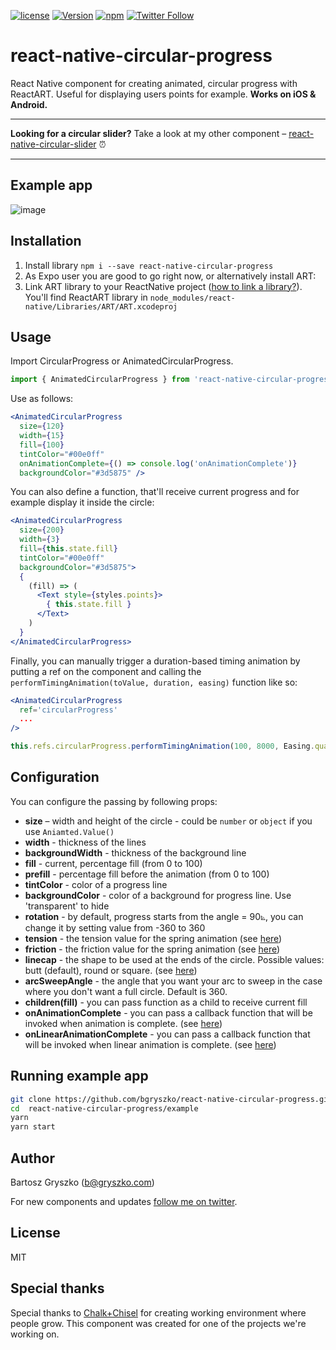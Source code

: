 [![license](https://img.shields.io/github/license/mashape/apistatus.svg)]()
[![Version](https://img.shields.io/npm/v/react-native-circular-progress.svg)](https://www.npmjs.com/package/react-native-circular-progress)
[![npm](https://img.shields.io/npm/dt/react-native-circular-progress.svg)](https://www.npmjs.com/package/react-native-circular-progress)
[![Twitter Follow](https://img.shields.io/twitter/follow/bgryszko.svg?style=social&label=Follow)](https://twitter.com/bgryszko)

# react-native-circular-progress

React Native component for creating animated, circular progress with ReactART. Useful for displaying users points for example. **Works on iOS & Android.**

---
**Looking for a circular slider?** Take a look at my other component – [react-native-circular-slider](https://github.com/bgryszko/react-native-circular-slider) :alarm_clock:

----

## Example app
![image](screenshot.gif)

## Installation

1. Install library `npm i --save react-native-circular-progress`
2. As Expo user you are good to go right now, or alternatively install ART:
3. Link ART library to your ReactNative project ([how to link a library?](https://facebook.github.io/react-native/docs/linking-libraries-ios.html#content)). You'll find ReactART library in `node_modules/react-native/Libraries/ART/ART.xcodeproj`

## Usage

Import CircularProgress or AnimatedCircularProgress.

```js
import { AnimatedCircularProgress } from 'react-native-circular-progress';
```

Use as follows:

```jsx
<AnimatedCircularProgress
  size={120}
  width={15}
  fill={100}
  tintColor="#00e0ff"
  onAnimationComplete={() => console.log('onAnimationComplete')}
  backgroundColor="#3d5875" />
```

You can also define a function, that'll receive current progress and for example display it inside the circle:

```jsx
<AnimatedCircularProgress
  size={200}
  width={3}
  fill={this.state.fill}
  tintColor="#00e0ff"
  backgroundColor="#3d5875">
  {
    (fill) => (
      <Text style={styles.points}>
        { this.state.fill }
      </Text>
    )
  }
</AnimatedCircularProgress>
```

Finally, you can manually trigger a duration-based timing animation by putting a ref on the component and calling the `performTimingAnimation(toValue, duration, easing)` function like so:
```jsx
<AnimatedCircularProgress
  ref='circularProgress'
  ...
/>
```
```javascript
this.refs.circularProgress.performTimingAnimation(100, 8000, Easing.quad); // Will fill the progress bar linearly in 8 seconds
```

## Configuration

You can configure the passing by following props:

- **size** – width and height of the circle - could be `number` or `object` if you use `Aniamted.Value()`
- **width** - thickness of the lines
- **backgroundWidth** - thickness of the background line
- **fill** - current, percentage fill (from 0 to 100)
- **prefill** - percentage fill before the animation (from 0 to 100)
- **tintColor** - color of a progress line
- **backgroundColor** - color of a background for progress line. Use 'transparent' to hide
- **rotation** - by default, progress starts from the angle = 90⦝, you can change it by setting value from -360 to 360
- **tension** - the tension value for the spring animation (see [here](https://facebook.github.io/react-native/docs/animations.html#core-api))
- **friction** - the friction value for the spring animation (see [here](https://facebook.github.io/react-native/docs/animations.html#core-api))
- **linecap** - the shape to be used at the ends of the circle. Possible values: butt (default), round or square. (see [here](https://developer.mozilla.org/en/docs/Web/SVG/Attribute/stroke-linecap))
- **arcSweepAngle** - the angle that you want your arc to sweep in the case where you don't want a full circle. Default is 360.
- **children(fill)** - you can pass function as a child to receive current fill
- **onAnimationComplete** - you can pass a callback function that will be invoked when animation is complete. (see [here](https://facebook.github.io/react-native/docs/animated.html#working-with-animations))
- **onLinearAnimationComplete** - you can pass a callback function that will be invoked when linear animation is complete. (see [here](https://facebook.github.io/react-native/docs/animated.html#working-with-animations))

## Running example app

```sh
git clone https://github.com/bgryszko/react-native-circular-progress.git
cd  react-native-circular-progress/example
yarn
yarn start
```

## Author

Bartosz Gryszko (b@gryszko.com)

For new components and updates [follow me on twitter](http://twitter.com/bgryszko).


## License

MIT

## Special thanks
Special thanks to [Chalk+Chisel](http://chalkchisel.com) for creating working environment where people grow. This component was created for one of the projects we're working on.
